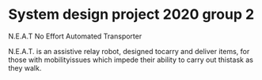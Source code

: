 # System design project 2020 group 2

N.E.A.T No Effort Automated Transporter

N.E.A.T. is an assistive relay robot, designed tocarry and deliver items, for those with mobilityissues which impede their ability to carry out thistask as they walk.
